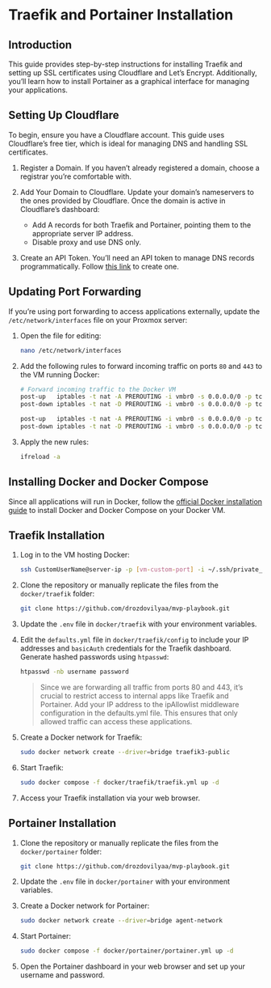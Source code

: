 # Traefik and Portainer Installation  

## Introduction  

This guide provides step-by-step instructions for installing Traefik and setting up SSL certificates using Cloudflare and Let’s Encrypt. Additionally, you’ll learn how to install Portainer as a graphical interface for managing your applications.  

## Setting Up Cloudflare  

To begin, ensure you have a Cloudflare account. This guide uses Cloudflare’s free tier, which is ideal for managing DNS and handling SSL certificates.  

1. Register a Domain. If you haven’t already registered a domain, choose a registrar you’re comfortable with.  

2. Add Your Domain to Cloudflare. Update your domain’s nameservers to the ones provided by Cloudflare. Once the domain is active in Cloudflare’s dashboard:  
   - Add A records for both Traefik and Portainer, pointing them to the appropriate server IP address.  
   - Disable proxy and use DNS only.  

3. Create an API Token. You’ll need an API token to manage DNS records programmatically. Follow [this link](https://dash.cloudflare.com/profile/api-tokens) to create one.  

## Updating Port Forwarding  

If you’re using port forwarding to access applications externally, update the `/etc/network/interfaces` file on your Proxmox server:  

1. Open the file for editing:

   ```bash  
   nano /etc/network/interfaces  
   ```  

2. Add the following rules to forward incoming traffic on ports `80` and `443` to the VM running Docker:  

   ```bash  
   # Forward incoming traffic to the Docker VM  
   post-up   iptables -t nat -A PREROUTING -i vmbr0 -s 0.0.0.0/0 -p tcp --dport 80 -j DNAT --to 10.10.10.101:80  
   post-down iptables -t nat -D PREROUTING -i vmbr0 -s 0.0.0.0/0 -p tcp --dport 80 -j DNAT --to 10.10.10.101:80  

   post-up   iptables -t nat -A PREROUTING -i vmbr0 -s 0.0.0.0/0 -p tcp --dport 443 -j DNAT --to 10.10.10.101:443  
   post-down iptables -t nat -D PREROUTING -i vmbr0 -s 0.0.0.0/0 -p tcp --dport 443 -j DNAT --to 10.10.10.101:443  
   ```  

3. Apply the new rules:  

   ```bash  
   ifreload -a  
   ```  

## Installing Docker and Docker Compose  

Since all applications will run in Docker, follow the [official Docker installation guide](https://docs.docker.com/engine/install/ubuntu/) to install Docker and Docker Compose on your Docker VM.  

## Traefik Installation  

1. Log in to the VM hosting Docker:  

   ```bash  
   ssh CustomUserName@server-ip -p [vm-custom-port] -i ~/.ssh/private_key  
   ```  

2. Clone the repository or manually replicate the files from the `docker/traefik` folder:  

   ```bash  
   git clone https://github.com/drozdovilyaa/mvp-playbook.git  
   ```  

3. Update the `.env` file in `docker/traefik` with your environment variables.  

4. Edit the `defaults.yml` file in `docker/traefik/config` to include your IP addresses and `basicAuth` credentials for the Traefik dashboard. Generate hashed passwords using `htpasswd`:  

   ```bash  
   htpasswd -nb username password  
   ```  

   > Since we are forwarding all traffic from ports 80 and 443, it’s crucial to restrict access to internal apps like Traefik and Portainer. Add your IP address to the ipAllowlist middleware configuration in the defaults.yml file. This ensures that only allowed traffic can access these applications.

5. Create a Docker network for Traefik:  

   ```bash  
   sudo docker network create --driver=bridge traefik3-public  
   ```  

6. Start Traefik:

   ```bash  
   sudo docker compose -f docker/traefik/traefik.yml up -d  
   ```  

7. Access your Traefik installation via your web browser.  

## Portainer Installation  

1. Clone the repository or manually replicate the files from the `docker/portainer` folder:

   ```bash  
   git clone https://github.com/drozdovilyaa/mvp-playbook.git  
   ```  

2. Update the `.env` file in `docker/portainer` with your environment variables.  

3. Create a Docker network for Portainer:

   ```bash  
   sudo docker network create --driver=bridge agent-network  
   ```  

4. Start Portainer:  

   ```bash  
   sudo docker compose -f docker/portainer/portainer.yml up -d  
   ```  

5. Open the Portainer dashboard in your web browser and set up your username and password.  
